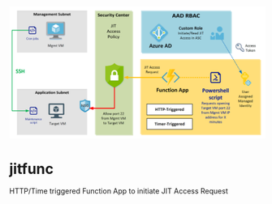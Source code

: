 ![Diagram](https://github.com/rickijen/jitfunc/blob/master/JIT-Access-Request.png)
# jitfunc
HTTP/Time triggered Function App to initiate JIT Access Request
